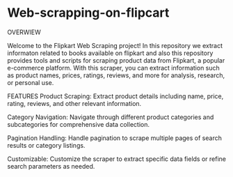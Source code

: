 # Web-scrapping-on-flipcart

OVERWIEW

Welcome to the Flipkart Web Scraping project! In this repository we extract informaton related to books available on flipkart and also this repository provides tools and scripts for scraping product data from Flipkart, a popular e-commerce platform. With this scraper, you can extract information such as product names, prices, ratings, reviews, and more for analysis, research, or personal use.

FEATURES
Product Scraping: Extract product details including name, price, rating, reviews, and other relevant information.

Category Navigation: Navigate through different product categories and subcategories for comprehensive data collection.

Pagination Handling: Handle pagination to scrape multiple pages of search results or category listings.

Customizable: Customize the scraper to extract specific data fields or refine search parameters as needed.
